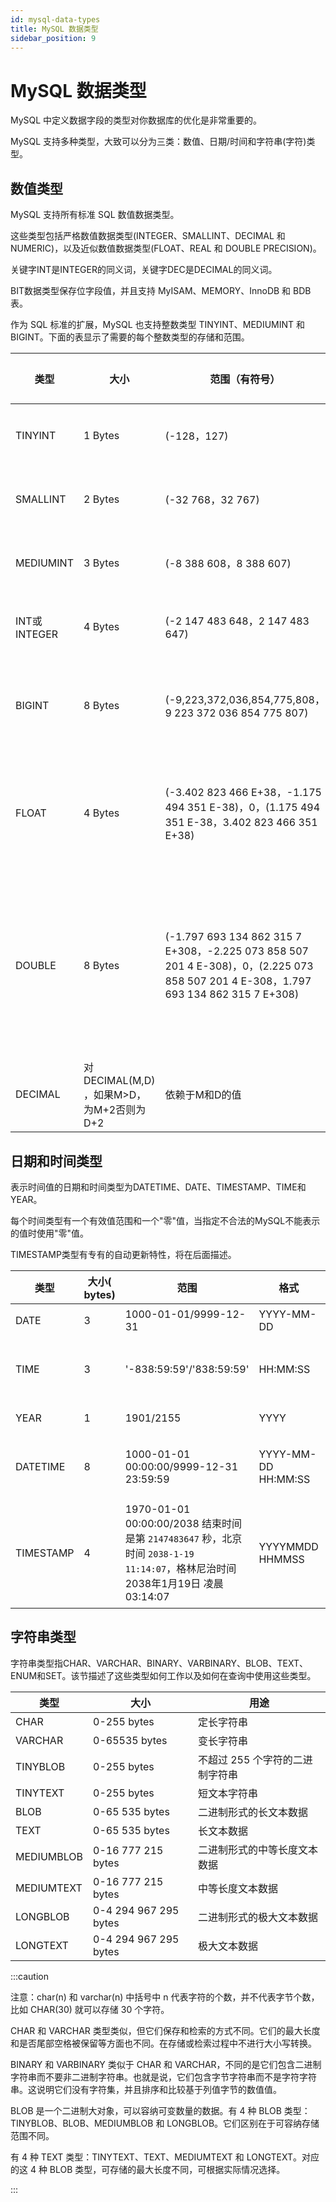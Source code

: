 ```yaml
---
id: mysql-data-types
title: MySQL 数据类型
sidebar_position: 9
---
```


# MySQL 数据类型
MySQL 中定义数据字段的类型对你数据库的优化是非常重要的。

MySQL 支持多种类型，大致可以分为三类：数值、日期/时间和字符串(字符)类型。

## 数值类型
MySQL 支持所有标准 SQL 数值数据类型。

这些类型包括严格数值数据类型(INTEGER、SMALLINT、DECIMAL 和 NUMERIC)，以及近似数值数据类型(FLOAT、REAL 和 DOUBLE PRECISION)。

关键字INT是INTEGER的同义词，关键字DEC是DECIMAL的同义词。

BIT数据类型保存位字段值，并且支持 MyISAM、MEMORY、InnoDB 和 BDB表。

作为 SQL 标准的扩展，MySQL 也支持整数类型 TINYINT、MEDIUMINT 和 BIGINT。下面的表显示了需要的每个整数类型的存储和范围。


| 类型	|大小|	范围（有符号）|	范围（无符号）|	用途|
| --- | --- |           --- |          --- | --- | 
| TINYINT	| 1 Bytes |	(-128，127)	|(0，255)|	小整数值|
| SMALLINT	| 2 Bytes |	(-32 768，32 767)	|(0，65 535)|	大整数值|
| MEDIUMINT	| 3 Bytes |	(-8 388 608，8 388 607)|	(0，16 777 215)|	大整数值|
| INT或INTEGER | 4 Bytes|	(-2 147 483 648，2 147 483 647)|	(0，4 294 967 295)|	大整数值|
|BIGINT	|8 Bytes	|(-9,223,372,036,854,775,808，9 223 372 036 854 775 807)|	(0，18 446 744 073 709 551 615)	|极大整数值|
|FLOAT	|4 Bytes|	(-3.402 823 466 E+38，-1.175 494 351 E-38)，0，(1.175 494 351 E-38，3.402 823 466 351 E+38)	|0，(1.175 494 351 E-38，3.402 823 466 E+38)|	单精度 浮点数值|
|DOUBLE	|8 Bytes|	(-1.797 693 134 862 315 7 E+308，-2.225 073 858 507 201 4 E-308)，0，(2.225 073 858 507 201 4 E-308，1.797 693 134 862 315 7 E+308)	|0，(2.225 073 858 507 201 4 E-308，1.797 693 134 862 315 7 E+308)|	双精度 浮点数值|
|DECIMAL	|对DECIMAL(M,D) ，如果M>D，为M+2否则为D+2|	依赖于M和D的值|	依赖于M和D的值|	小数值|
## 日期和时间类型
表示时间值的日期和时间类型为DATETIME、DATE、TIMESTAMP、TIME和YEAR。

每个时间类型有一个有效值范围和一个"零"值，当指定不合法的MySQL不能表示的值时使用"零"值。

TIMESTAMP类型有专有的自动更新特性，将在后面描述。

|类型|	大小( bytes)|	范围|	格式|	用途|
|---| ---           |---   |    ---|    ---|
|DATE|	3|	1000-01-01/9999-12-31|	YYYY-MM-DD|	日期值|
|TIME|	3|	'-838:59:59'/'838:59:59'	|HH:MM:SS|时间值或持续时间|
|YEAR|	1|	1901/2155	|YYYY|	年份值|
|DATETIME|	8|	1000-01-01 00:00:00/9999-12-31 23:59:59|	YYYY-MM-DD HH:MM:SS|	混合日期和时间值|
|TIMESTAMP|	4|	1970-01-01 00:00:00/2038 结束时间是第 `2147483647` 秒，北京时间 `2038-1-19 11:14:07`，格林尼治时间 2038年1月19日 凌晨 03:14:07|YYYYMMDD HHMMSS|	混合日期和时间值，时间戳|
## 字符串类型
字符串类型指CHAR、VARCHAR、BINARY、VARBINARY、BLOB、TEXT、ENUM和SET。该节描述了这些类型如何工作以及如何在查询中使用这些类型。

|类型|	大小|	用途|
|---|---|---|
|CHAR|	0-255 bytes|	定长字符串|
|VARCHAR|	0-65535 bytes|	变长字符串|
|TINYBLOB|	0-255 bytes	|不超过 255 个字符的二进制字符串|
|TINYTEXT|	0-255 bytes	|短文本字符串|
|BLOB|	0-65 535 bytes	|二进制形式的长文本数据|
|TEXT|	0-65 535 bytes	|长文本数据|
|MEDIUMBLOB|	0-16 777 215 bytes|	二进制形式的中等长度文本数据|
|MEDIUMTEXT|	0-16 777 215 bytes	|中等长度文本数据|
|LONGBLOB|	0-4 294 967 295 bytes	|二进制形式的极大文本数据|
|LONGTEXT|	0-4 294 967 295 bytes	|极大文本数据|
:::caution

注意：char(n) 和 varchar(n) 中括号中 n 代表字符的个数，并不代表字节个数，比如 CHAR(30) 就可以存储 30 个字符。

CHAR 和 VARCHAR 类型类似，但它们保存和检索的方式不同。它们的最大长度和是否尾部空格被保留等方面也不同。在存储或检索过程中不进行大小写转换。

BINARY 和 VARBINARY 类似于 CHAR 和 VARCHAR，不同的是它们包含二进制字符串而不要非二进制字符串。也就是说，它们包含字节字符串而不是字符字符串。这说明它们没有字符集，并且排序和比较基于列值字节的数值值。

BLOB 是一个二进制大对象，可以容纳可变数量的数据。有 4 种 BLOB 类型：TINYBLOB、BLOB、MEDIUMBLOB 和 LONGBLOB。它们区别在于可容纳存储范围不同。

有 4 种 TEXT 类型：TINYTEXT、TEXT、MEDIUMTEXT 和 LONGTEXT。对应的这 4 种 BLOB 类型，可存储的最大长度不同，可根据实际情况选择。

:::
